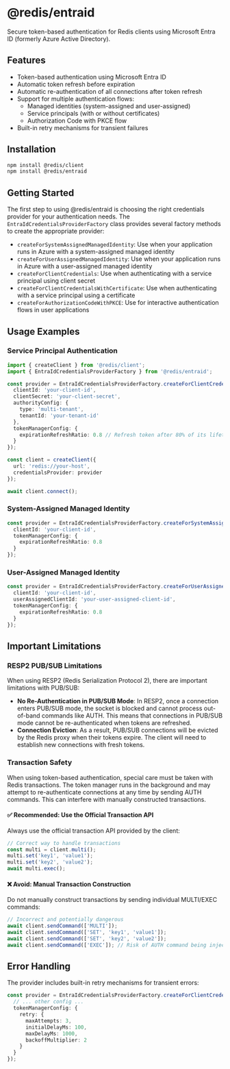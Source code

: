# @redis/entraid

Secure token-based authentication for Redis clients using Microsoft Entra ID (formerly Azure Active Directory).

## Features

- Token-based authentication using Microsoft Entra ID
- Automatic token refresh before expiration
- Automatic re-authentication of all connections after token refresh
- Support for multiple authentication flows:
  - Managed identities (system-assigned and user-assigned)
  - Service principals (with or without certificates)
  - Authorization Code with PKCE flow
- Built-in retry mechanisms for transient failures

## Installation

```bash
npm install @redis/client
npm install @redis/entraid
```

## Getting Started

The first step to using @redis/entraid is choosing the right credentials provider for your authentication needs. The `EntraIdCredentialsProviderFactory` class provides several factory methods to create the appropriate provider:

- `createForSystemAssignedManagedIdentity`: Use when your application runs in Azure with a system-assigned managed identity
- `createForUserAssignedManagedIdentity`: Use when your application runs in Azure with a user-assigned managed identity
- `createForClientCredentials`: Use when authenticating with a service principal using client secret
- `createForClientCredentialsWithCertificate`: Use when authenticating with a service principal using a certificate
- `createForAuthorizationCodeWithPKCE`: Use for interactive authentication flows in user applications

## Usage Examples

### Service Principal Authentication

```typescript
import { createClient } from '@redis/client';
import { EntraIdCredentialsProviderFactory } from '@redis/entraid';

const provider = EntraIdCredentialsProviderFactory.createForClientCredentials({
  clientId: 'your-client-id',
  clientSecret: 'your-client-secret',
  authorityConfig: {
    type: 'multi-tenant',
    tenantId: 'your-tenant-id'
  },
  tokenManagerConfig: {
    expirationRefreshRatio: 0.8 // Refresh token after 80% of its lifetime
  }
});

const client = createClient({
  url: 'redis://your-host',
  credentialsProvider: provider
});

await client.connect();
```

### System-Assigned Managed Identity

```typescript
const provider = EntraIdCredentialsProviderFactory.createForSystemAssignedManagedIdentity({
  clientId: 'your-client-id',
  tokenManagerConfig: {
    expirationRefreshRatio: 0.8
  }
});
```

### User-Assigned Managed Identity

```typescript
const provider = EntraIdCredentialsProviderFactory.createForUserAssignedManagedIdentity({
  clientId: 'your-client-id',
  userAssignedClientId: 'your-user-assigned-client-id',
  tokenManagerConfig: {
    expirationRefreshRatio: 0.8
  }
});
```

## Important Limitations

### RESP2 PUB/SUB Limitations

When using RESP2 (Redis Serialization Protocol 2), there are important limitations with PUB/SUB:

- **No Re-Authentication in PUB/SUB Mode**: In RESP2, once a connection enters PUB/SUB mode, the socket is blocked and cannot process out-of-band commands like AUTH. This means that connections in PUB/SUB mode cannot be re-authenticated when tokens are refreshed.
- **Connection Eviction**: As a result, PUB/SUB connections will be evicted by the Redis proxy when their tokens expire. The client will need to establish new connections with fresh tokens.

### Transaction Safety

When using token-based authentication, special care must be taken with Redis transactions. The token manager runs in the background and may attempt to re-authenticate connections at any time by sending AUTH commands. This can interfere with manually constructed transactions.

#### ✅ Recommended: Use the Official Transaction API

Always use the official transaction API provided by the client:

```typescript
// Correct way to handle transactions
const multi = client.multi();
multi.set('key1', 'value1');
multi.set('key2', 'value2');
await multi.exec();
```

#### ❌ Avoid: Manual Transaction Construction

Do not manually construct transactions by sending individual MULTI/EXEC commands:

```typescript
// Incorrect and potentially dangerous
await client.sendCommand(['MULTI']);
await client.sendCommand(['SET', 'key1', 'value1']);
await client.sendCommand(['SET', 'key2', 'value2']);
await client.sendCommand(['EXEC']); // Risk of AUTH command being injected before EXEC
```

## Error Handling

The provider includes built-in retry mechanisms for transient errors:

```typescript
const provider = EntraIdCredentialsProviderFactory.createForClientCredentials({
  // ... other config ...
  tokenManagerConfig: {
    retry: {
      maxAttempts: 3,
      initialDelayMs: 100,
      maxDelayMs: 1000,
      backoffMultiplier: 2
    }
  }
});
```
